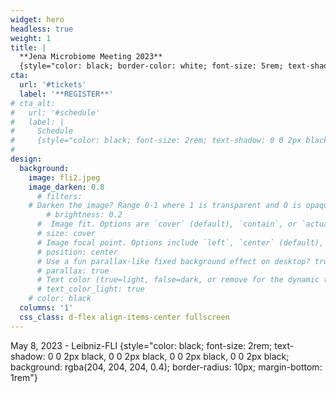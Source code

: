 ```yaml
---
widget: hero
headless: true
weight: 1
title: |
  **Jena Microbiome Meeting 2023**
  {style="color: black; border-color: white; font-size: 5rem; text-shadow: 0 0 2px black, 0 0 2px black, 0 0 2px black, 0 0 2px black; background: rgba(204, 204, 204, 0.4); border-radius: 20px"}
cta:
  url: '#tickets'
  label: '**REGISTER**'
# cta_alt:
#   url: '#schedule'
#   label: |
#     Schedule
#     {style="color: black; font-size: 2rem; text-shadow: 0 0 2px black, 0 0 2px black, 0 0 2px black, 0 0 2px black"}
#     
design:
  background:
    image: fli2.jpeg
    image_darken: 0.8
      # filters:
    # Darken the image? Range 0-1 where 1 is transparent and 0 is opaque.
        # brightness: 0.2
      #  Image fit. Options are `cover` (default), `contain`, or `actual` size.
      # size: cover
      # Image focal point. Options include `left`, `center` (default), or `right`.
      # position: center
      # Use a fun parallax-like fixed background effect on desktop? true/false
      # parallax: true
      # Text color (true=light, false=dark, or remove for the dynamic theme color).
      # text_color_light: true
    # color: black
  columns: '1'
  css_class: d-flex align-items-center fullscreen
---
```


May 8, 2023 - Leibniz-FLI
{style="color: black; font-size: 2rem; text-shadow: 0 0 2px black, 0 0 2px black, 0 0 2px black, 0 0 2px black; background: rgba(204, 204, 204, 0.4); border-radius: 10px; margin-bottom: 1rem"}


